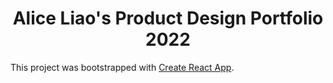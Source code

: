 <h1 align="center">
Alice Liao's Product Design Portfolio 2022
</h1>

This project was bootstrapped with [Create React App](https://github.com/facebook/create-react-app).